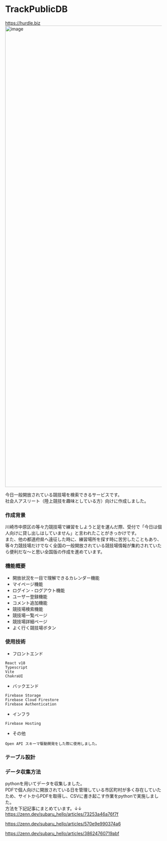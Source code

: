 # TrackPublicDB
https://hurdle.biz
<img width="1481" alt="image" src="https://user-images.githubusercontent.com/79771445/206078471-461cf616-983d-4128-828f-639ea885cc33.png">

今日一般開放されている競技場を検索できるサービスです。　<br />
社会人アスリート（陸上競技を趣味としている方）向けに作成しました。 <br/>


### 作成背景
川崎市中原区の等々力競技場で練習をしようと足を運んだ際、受付で「今日は個人向けに貸し出しはしていません」と言われたことがきっかけです。<br />
また、他の都道府県へ遠征した時に、練習場所を探す時に苦労したこともあり、等々力競技場だけでなく全国の一般開放されている競技場情報が集約されていたら便利だな〜と思い全国版の作成を進めています。

### 機能概要
- 開放状況を一目で理解できるカレンダー機能
- マイページ機能
- ログイン・ログアウト機能
- ユーザー登録機能
- コメント追加機能
- 競技場検索機能
- 競技場一覧ページ
- 競技場詳細ページ
- よく行く競技場ボタン

### 使用技術
- フロントエンド

```
React v18
Typescript
Vite
ChakraUI
```
- バックエンド

```
Firebase Storage
Firebase Cloud Firestore
Firebase Authentication
```

- インフラ
```
Firebase Hosting
```
- その他
```
Open API スキーマ駆動開発をした際に使用しました。
```
### テーブル設計

### データ収集方法
pythonを用いてデータを収集しました。<br/>
PDFで個人向けに開放されている日を管理している市区町村が多く存在していたため、サイトからPDFを取得し、CSVに書き起こす作業をpythonで実施しました。<br/>
方法を下記記事にまとめています。↓↓<br/>
https://zenn.dev/subaru_hello/articles/73253a46a76f7f <br/>

https://zenn.dev/subaru_hello/articles/570e9e990374a6 <br/>

https://zenn.dev/subaru_hello/articles/38624760719abf
